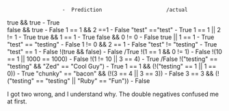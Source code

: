                       -  Prediction                     /actual

true && true          - True    
false && true         - False
1 == 1 && 2 ==1       - False
"test" =="test"       - True
1 == 1 || 2 != 1      - True
true && 1 == 1        - True
false && 0 != 0       - False
true || 1 == 1        - True
"test" == "testing"   - False
1 != 0 && 2 == 1      - False
"test" != "testing"   - True
"test" == 1           - False
!(true && false)      - False        /True
!(1 == 1 && 0 != 1)   - False
!(10 == 1 || 1000 == 1000)    - False
!(1 != 10 || 3 == 4)          - True      /False
!("testing" == "testing" && "Zed" == "Cool Guy")    - True
1 == 1 && (!("testing" == 1 || 1 == 0))             - True
"chunky" == "bacon" && (!(3 == 4 || 3 == 3))        - False
3 == 3 && (!("testing" == "testing" || "Ruby" == "Fun"))    - False


I got two wrong, and I understand why. The double negatives confused me at first. 
